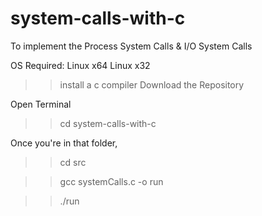 # system-calls-with-c
To implement the Process System Calls &amp; I/O System Calls

OS Required:
	Linux x64
	Linux x32
>> install a c compiler
>> Download the Repository

Open Terminal

>>cd system-calls-with-c
 
Once you're in that folder,

>>cd src

>>gcc systemCalls.c -o run

>>./run
